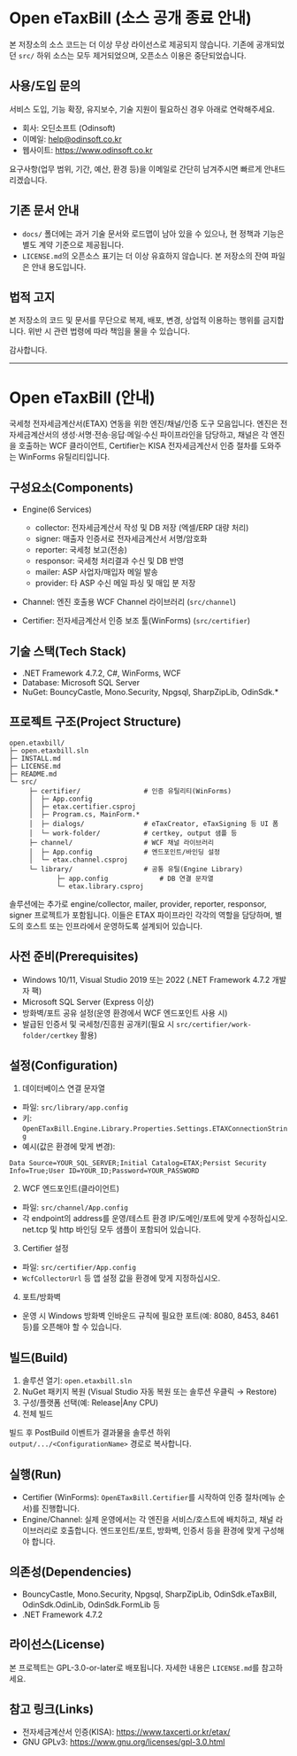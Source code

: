 # Open eTaxBill (소스 공개 종료 안내)

본 저장소의 소스 코드는 더 이상 무상 라이선스로 제공되지 않습니다. 기존에 공개되었던 `src/` 하위 소스는 모두 제거되었으며, 오픈소스 이용은 중단되었습니다.

## 사용/도입 문의

서비스 도입, 기능 확장, 유지보수, 기술 지원이 필요하신 경우 아래로 연락해주세요.

- 회사: 오딘소프트 (Odinsoft)
- 이메일: help@odinsoft.co.kr
- 웹사이트: https://www.odinsoft.co.kr

요구사항(업무 범위, 기간, 예산, 환경 등)을 이메일로 간단히 남겨주시면 빠르게 안내드리겠습니다.

## 기존 문서 안내

- `docs/` 폴더에는 과거 기술 문서와 로드맵이 남아 있을 수 있으나, 현 정책과 기능은 별도 계약 기준으로 제공됩니다.
- `LICENSE.md`의 오픈소스 표기는 더 이상 유효하지 않습니다. 본 저장소의 잔여 파일은 안내 용도입니다.

## 법적 고지

본 저장소의 코드 및 문서를 무단으로 복제, 배포, 변경, 상업적 이용하는 행위를 금지합니다. 위반 시 관련 법령에 따라 책임을 물을 수 있습니다.

감사합니다.


---

# Open eTaxBill (안내)

국세청 전자세금계산서(ETAX) 연동을 위한 엔진/채널/인증 도구 모음입니다. 엔진은 전자세금계산서의 생성·서명·전송·응답·메일·수신 파이프라인을 담당하고, 채널은 각 엔진을 호출하는 WCF 클라이언트, Certifier는 KISA 전자세금계산서 인증 절차를 도와주는 WinForms 유틸리티입니다.

## 구성요소(Components)

- Engine(6 Services)
	- collector: 전자세금계산서 작성 및 DB 저장 (엑셀/ERP 대량 처리)
	- signer: 매출자 인증서로 전자세금계산서 서명/암호화
	- reporter: 국세청 보고(전송)
	- responsor: 국세청 처리결과 수신 및 DB 반영
	- mailer: ASP 사업자/매입자 메일 발송
	- provider: 타 ASP 수신 메일 파싱 및 매입 분 저장

- Channel: 엔진 호출용 WCF Channel 라이브러리 (`src/channel`)
- Certifier: 전자세금계산서 인증 보조 툴(WinForms) (`src/certifier`)

## 기술 스택(Tech Stack)

- .NET Framework 4.7.2, C#, WinForms, WCF
- Database: Microsoft SQL Server
- NuGet: BouncyCastle, Mono.Security, Npgsql, SharpZipLib, OdinSdk.*

## 프로젝트 구조(Project Structure)

```
open.etaxbill/
├─ open.etaxbill.sln
├─ INSTALL.md
├─ LICENSE.md
├─ README.md
└─ src/
	 ├─ certifier/                # 인증 유틸리티(WinForms)
	 │  ├─ App.config
	 │  ├─ etax.certifier.csproj
	 │  ├─ Program.cs, MainForm.*
	 │  ├─ dialogs/               # eTaxCreator, eTaxSigning 등 UI 폼
	 │  └─ work-folder/           # certkey, output 샘플 등
	 ├─ channel/                  # WCF 채널 라이브러리
	 │  ├─ App.config             # 엔드포인트/바인딩 설정
	 │  └─ etax.channel.csproj
	 └─ library/                  # 공통 유틸(Engine Library)
			├─ app.config             # DB 연결 문자열
			└─ etax.library.csproj
```

솔루션에는 추가로 engine/collector, mailer, provider, reporter, responsor, signer 프로젝트가 포함됩니다. 이들은 ETAX 파이프라인 각각의 역할을 담당하며, 별도의 호스트 또는 인프라에서 운영하도록 설계되어 있습니다.

## 사전 준비(Prerequisites)

- Windows 10/11, Visual Studio 2019 또는 2022 (.NET Framework 4.7.2 개발자 팩)
- Microsoft SQL Server (Express 이상)
- 방화벽/포트 공유 설정(운영 환경에서 WCF 엔드포인트 사용 시)
- 발급된 인증서 및 국세청/진흥원 공개키(필요 시 `src/certifier/work-folder/certkey` 활용)

## 설정(Configuration)

1) 데이터베이스 연결 문자열
- 파일: `src/library/app.config`
- 키: `OpenETaxBill.Engine.Library.Properties.Settings.ETAXConnectionString`
- 예시(값은 환경에 맞게 변경):

```
Data Source=YOUR_SQL_SERVER;Initial Catalog=ETAX;Persist Security Info=True;User ID=YOUR_ID;Password=YOUR_PASSWORD
```

2) WCF 엔드포인트(클라이언트)
- 파일: `src/channel/App.config`
- 각 endpoint의 address를 운영/테스트 환경 IP/도메인/포트에 맞게 수정하십시오. net.tcp 및 http 바인딩 모두 샘플이 포함되어 있습니다.

3) Certifier 설정
- 파일: `src/certifier/App.config`
- `WcfCollectorUrl` 등 앱 설정 값을 환경에 맞게 지정하십시오.

4) 포트/방화벽
- 운영 시 Windows 방화벽 인바운드 규칙에 필요한 포트(예: 8080, 8453, 8461 등)를 오픈해야 할 수 있습니다.

## 빌드(Build)

1) 솔루션 열기: `open.etaxbill.sln`
2) NuGet 패키지 복원 (Visual Studio 자동 복원 또는 솔루션 우클릭 → Restore)
3) 구성/플랫폼 선택(예: Release|Any CPU)
4) 전체 빌드

빌드 후 PostBuild 이벤트가 결과물을 솔루션 하위 `output/.../<ConfigurationName>` 경로로 복사합니다.

## 실행(Run)

- Certifier (WinForms): `OpenETaxBill.Certifier`를 시작하여 인증 절차(메뉴 순서)를 진행합니다.
- Engine/Channel: 실제 운영에서는 각 엔진을 서비스/호스트에 배치하고, 채널 라이브러리로 호출합니다. 엔드포인트/포트, 방화벽, 인증서 등을 환경에 맞게 구성해야 합니다.

## 의존성(Dependencies)

- BouncyCastle, Mono.Security, Npgsql, SharpZipLib, OdinSdk.eTaxBill, OdinSdk.OdinLib, OdinSdk.FormLib 등
- .NET Framework 4.7.2

## 라이선스(License)

본 프로젝트는 GPL-3.0-or-later로 배포됩니다. 자세한 내용은 `LICENSE.md`를 참고하세요.

## 참고 링크(Links)

- 전자세금계산서 인증(KISA): https://www.taxcerti.or.kr/etax/
- GNU GPLv3: https://www.gnu.org/licenses/gpl-3.0.html


